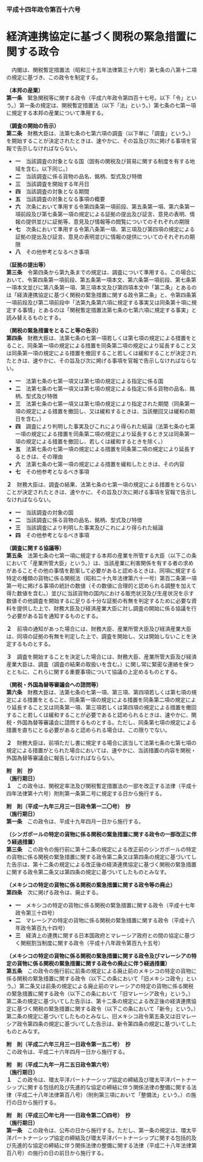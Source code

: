 ### 平成十四年政令第百十六号  
# 経済連携協定に基づく関税の緊急措置に関する政令  
　内閣は、関税暫定措置法（昭和三十五年法律第三十六号）第七条の八第十二項の規定に基づき、この政令を制定する。  
  
**（本邦の産業）**  
**第一条**　緊急関税等に関する政令（平成六年政令第四百十七号。以下「令」という。）第一条の規定は、関税暫定措置法（以下「法」という。）第七条の七第一項に規定する本邦の産業について準用する。  
  
**（調査の開始の告示）**  
**第二条**　財務大臣は、法第七条の七第六項の調査（以下単に「調査」という。）を開始することが決定されたときは、速やかに、その旨及び次に掲げる事項を官報で告示しなければならない。  
* **一**　当該調査の対象となる国（固有の関税及び貿易に関する制度を有する地域を含む。以下同じ。）  
* **二**　当該調査に係る貨物の品名、銘柄、型式及び特徴  
* **三**　当該調査を開始する年月日  
* **四**　当該調査の対象となる期間  
* **五**　当該調査の対象となる事項の概要  
* **六**　次条において準用する令第四条第一項前段、第五条第一項、第六条第一項前段及び第七条第一項の規定による証拠の提出及び証言、意見の表明、情報の提供並びに証拠等、意見及び情報等の閲覧についてのそれぞれの期限  
* **七**　次条において準用する令第八条第一項、第三項及び第四項の規定による証拠の提出及び証言、意見の表明並びに情報の提供についてのそれぞれの期限  
* **八**　その他参考となるべき事項  
  
**（証拠の提出等）**  
**第三条**　令第四条から第九条までの規定は、調査について準用する。この場合において、令第四条第一項前段、第五条第一項本文、第六条第一項前段、第七条第一項本文並びに第八条第一項、第三項本文及び第四項本文中「第二条」とあるのは「経済連携協定に基づく関税の緊急措置に関する政令第二条」と、令第四条第一項前段及び第二項前段中「法第九条第六項に規定する事実又は同条第十項に規定する事情」とあるのは「関税暫定措置法第七条の七第六項に規定する事実」と読み替えるものとする。  
  
**（関税の緊急措置をとること等の告示）**  
**第四条**　財務大臣は、法第七条の七第一項若しくは第七項の規定による措置をとること、同条第一項の規定による措置を同条第二項の規定により延長すること又は同条第一項の規定による措置を撤回すること若しくは緩和することが決定されたときは、速やかに、その旨及び次に掲げる事項を官報で告示しなければならない。  
* **一**　法第七条の七第一項又は第七項の規定による指定に係る国  
* **二**　法第七条の七第一項又は第七項の規定による指定に係る貨物の品名、銘柄、型式及び特徴  
* **三**　法第七条の七第一項又は第七項の規定により指定された期間（同条第一項の規定による措置を撤回し、又は緩和するときは、当該撤回又は緩和の期日を含む。）  
* **四**　調査により判明した事実及びこれにより得られた結論（法第七条の七第一項の規定による措置を同条第二項の規定により延長するとき又は同条第一項の規定による措置を撤回し、若しくは緩和するときを除く。）  
* **五**　法第七条の七第一項の規定による措置を同条第二項の規定により延長するときは、その理由  
* **六**　法第七条の七第一項の規定による措置を緩和したときは、その内容  
* **七**　その他参考となるべき事項  
  
**２**　財務大臣は、調査の結果、法第七条の七第一項の規定による措置をとらないことが決定されたときは、速やかに、その旨及び次に掲げる事項を官報で告示しなければならない。  
* **一**　当該調査の対象の国  
* **二**　当該調査に係る貨物の品名、銘柄、型式及び特徴  
* **三**　当該調査により判明した事実及びこれにより得られた結論  
* **四**　その他参考となるべき事項  
  
**（調査に関する協議等）**  
**第五条**　法第七条の七第一項に規定する本邦の産業を所管する大臣（以下この条において「産業所管大臣」という。）は、当該産業に利害関係を有する者の求めがあることその他の事情を勘案して必要があると認めるときは、同項に規定する特定の種類の貨物に係る関税法（昭和二十九年法律第六十一号）第百二条第一項第一号に掲げる事項の統計の数値（その数値に合理的と認められる調整を加えて得た数値を含む。）並びに当該貨物の国内における販売状況及び生産状況を示す数値その他調査を開始するに足りる十分な証拠の有無を判定するために必要な資料を提供した上で、財務大臣及び経済産業大臣に対し調査の開始に係る協議を行う必要がある旨を通知するものとする。  
  
**２**　前項の通知があった場合には、財務大臣、産業所管大臣及び経済産業大臣は、同項の証拠の有無を判定した上で、調査を開始し、又は開始しないことを決定するものとする。  
  
**３**　調査を開始することを決定した場合には、財務大臣、産業所管大臣及び経済産業大臣は、調査（調査の結果の取扱いを含む。）に関し常に緊密な連絡を保つとともに、これらに関する重要事項について協議の上定めるものとする。  
  
**（関税・外国為替等審議会への諮問等）**  
**第六条**　財務大臣は、法第七条の七第一項、第三項、第四項若しくは第七項の規定による措置をとること、同条第一項の規定による措置を同条第二項の規定により延長すること又は同条第一項、第三項若しくは第四項の規定による措置を撤回すること若しくは緩和することが必要であると認められるときは、速やかに、関税・外国為替等審議会に諮問するものとする。ただし、同条第七項の規定による措置を直ちにとる必要があると認められる場合は、この限りでない。  
  
**２**　財務大臣は、前項ただし書に規定する場合に該当して法第七条の七第七項の規定による措置がとられた場合においては、速やかに、当該措置の内容を関税・外国為替等審議会に報告しなければならない。  
  
**附　則　抄**  
**（施行期日）**  
**１**　この政令は、関税定率法及び関税暫定措置法の一部を改正する法律（平成十四年法律第十六号）附則第一条第二号に規定する日から施行する。  
  
**附　則（平成一九年三月三一日政令第一二〇号）　抄**  
**（施行期日）**  
**第一条**　この政令は、平成十九年四月一日から施行する。  
  
**（シンガポールの特定の貨物に係る関税の緊急措置に関する政令の一部改正に伴う経過措置）**  
**第三条**　この政令の施行前に第十二条の規定による改正前のシンガポールの特定の貨物に係る関税の緊急措置に関する政令第二条又は第四条の規定に基づいてした告示は、第十二条の規定による改正後の経済連携協定に基づく関税の緊急措置に関する政令第二条又は第四条の規定に基づいてしたものとみなす。  
  
**（メキシコの特定の貨物に係る関税の緊急措置に関する政令等の廃止）**  
**第四条**　次に掲げる政令は、廃止する。  
* **一**　メキシコの特定の貨物に係る関税の緊急措置に関する政令（平成十七年政令第三十四号）  
* **二**　マレーシアの特定の貨物に係る関税の緊急措置に関する政令（平成十八年政令第百九十四号）  
* **三**　経済上の連携に関する日本国政府とマレーシア政府との間の協定に基づく関税割当制度に関する政令（平成十八年政令第百九十五号）  
  
**（メキシコの特定の貨物に係る関税の緊急措置に関する政令及びマレーシアの特定の貨物に係る関税の緊急措置に関する政令の廃止に伴う経過措置）**  
**第五条**　この政令の施行前に前条の規定による廃止前のメキシコの特定の貨物に係る関税の緊急措置に関する政令（以下この条において「旧メキシコ政令」という。）第二条又は前条の規定による廃止前のマレーシアの特定の貨物に係る関税の緊急措置に関する政令（以下この条において「旧マレーシア政令」という。）第二条の規定に基づいてした告示は、第十二条の規定による改正後の経済連携協定に基づく関税の緊急措置に関する政令（以下この条において「新令」という。）第二条の規定に基づいてしたものとみなし、旧メキシコ政令第五条又は旧マレーシア政令第四条の規定に基づいてした告示は、新令第四条の規定に基づいてしたものとみなす。  
  
**附　則（平成二六年三月三一日政令第一五二号）　抄**  
この政令は、平成二十六年四月一日から施行する。  
  
**附　則（平成二九年一月二五日政令第六号）**  
**（施行期日）**  
**１**　この政令は、環太平洋パートナーシップ協定の締結及び環太平洋パートナーシップに関する包括的及び先進的な協定の締結に伴う関係法律の整備に関する法律（平成二十八年法律第百八号）（附則第三項において「整備法」という。）の施行の日から施行する。  
  
**附　則（平成三〇年七月一一日政令第二〇四号）　抄**  
**（施行期日）**  
**第一条**　この政令は、公布の日から施行する。ただし、第一条の規定は、環太平洋パートナーシップ協定の締結及び環太平洋パートナーシップに関する包括的及び先進的な協定の締結に伴う関係法律の整備に関する法律（平成二十八年法律第百八号）の施行の日の前日から施行する。  
  
